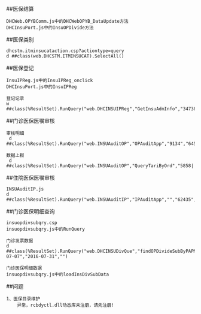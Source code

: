##医保结算

	DHCWeb.OPYBComm.js中的DHCWebOPYB_DataUpdate方法
	DHCInsuPort.js中的InsuOPDivide方法


##医保类别

	dhcstm.itminsucataction.csp?actiontype=query
	d ##class(web.DHCSTM.ITMINSUCAT).SelectAll()

	
##医保登记

	InsuIPReg.js中的InsuIPReg_onclick
	DHCInsuPort.js中的InsuIPReg 
		
	登记记录
	w ##class(%ResultSet).RunQuery("web.DHCINSUIPReg","GetInsuAdmInfo","34738")
	

##门诊医保医嘱审核

	审核明细
	 d ##class(%ResultSet).RunQuery("web.INSUAuditOP","OPAuditApp","9134","64574","64575","","1","1")

	数据上报
	 d ##class(%ResultSet).RunQuery("web.INSUAuditOP","QueryTariByOrd","5858||8","")

##住院医保医嘱审核

	INSUAuditIP.js
	d ##class(%ResultSet).RunQuery("web.INSUAuditIP","IPAuditApp","","62435","62465","","","2","1","","")

##门诊医保明细查询

	insuopdivsubqry.csp
	insuopdivsubqry.js中的RunQuery

	门诊发票数据
	d ##class(%ResultSet).RunQuery("web.DHCINSUDivQue","findOPDivideSubByPAPMINo","2016-07-07","2016-07-31","")

	门诊医保明细数据
	insuopdivsubqry.js中的loadInsDivSubData

##问题

	1、医保目录维护
		异常，rcbdyctl.dll动态库未注册，请先注册!
